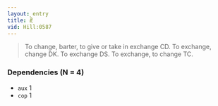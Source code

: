 ```yaml
---
layout: entry
title: རྗེ་
vid: Hill:0587
---
```

> To change, barter, to give or take in exchange CD\. To exchange, change DK\. To exchange DS\. To exchange, to change TC\.


### Dependencies (N = 4)
* `aux` 1
* `cop` 1
